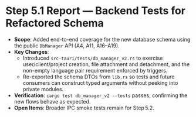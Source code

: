 # Step 5.1 Report — Backend Tests for Refactored Schema

- **Scope**: Added end-to-end coverage for the new database schema using the public `DbManager` API (A4, A11, A16–A19).
- **Key Changes**:
  - Introduced `src-tauri/tests/db_manager_v2.rs` to exercise user/client/project creation, file attachment and detachment, and the non-empty language pair requirement enforced by triggers.
  - Re-exported the schema DTOs from `lib.rs` so tests and future consumers can construct typed arguments without peeking into private modules.
- **Verification**: `cargo test db_manager_v2 --tests` passes, confirming the new flows behave as expected.
- **Open Items**: Broader IPC smoke tests remain for Step 5.2.
